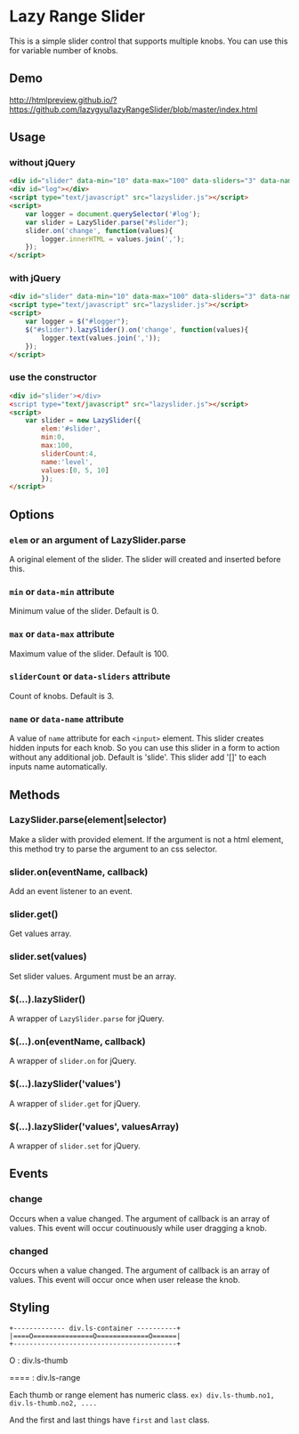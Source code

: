 Lazy Range Slider
=================

This is a simple slider control that supports multiple knobs. You can use this for variable number of knobs.

## Demo

http://htmlpreview.github.io/?https://github.com/lazygyu/lazyRangeSlider/blob/master/index.html

## Usage

### without jQuery
```html
<div id="slider" data-min="10" data-max="100" data-sliders="3" data-name="range"></div>
<div id="log"></div>
<script type="text/javascript" src="lazyslider.js"></script>
<script>
	var logger = document.querySelector('#log');
	var slider = LazySlider.parse("#slider");
	slider.on('change', function(values){
		logger.innerHTML = values.join(',');
	});
</script>
```

### with jQuery
```html
<div id="slider" data-min="10" data-max="100" data-sliders="3" data-name="range"></div>
<script type="text/javascript" src="lazyslider.js"></script>
<script>
	var logger = $("#logger");
	$("#slider").lazySlider().on('change', function(values){
		logger.text(values.join(','));
	});
</script>
```

### use the constructor
```html
<div id="slider'></div>
<script type="text/javascript" src="lazyslider.js"></script>
<script>
	var slider = new LazySlider({
		elem:'#slider',
		min:0,
		max:100,
		sliderCount:4,
		name:'level',
		values:[0, 5, 10]
		});
</script>
```

## Options

### `elem` or an argument of LazySlider.parse

A original element of the slider. The slider will created and inserted before this.

### `min` or `data-min` attribute

Minimum value of the slider. Default is 0.

### `max` or `data-max` attribute

Maximum value of the slider. Default is 100.

### `sliderCount` or `data-sliders` attribute

Count of knobs. Default is 3.

### `name` or `data-name` attribute

A value of `name` attribute for each `<input>` element. This slider creates hidden inputs for each knob. So you can use this slider in a form to action without any additional job. Default is 'slide'. This slider add '[]' to each inputs name automatically.

## Methods

### LazySlider.parse(element|selector)

Make a slider with provided element. If the argument is not a html element, this method try to parse the argument to an css selector.

### slider.on(eventName, callback)

Add an event listener to an event.

### slider.get()

Get values array.

### slider.set(values)

Set slider values. Argument must be an array.

### $(...).lazySlider()

A wrapper of `LazySlider.parse` for jQuery.

### $(...).on(eventName, callback)

A wrapper of `slider.on` for jQuery.

### $(...).lazySlider('values')

A wrapper of `slider.get` for jQuery.

### $(...).lazySlider('values', valuesArray)

A wrapper of `slider.set` for jQuery.

## Events

### change

Occurs when a value changed. The argument of callback is an array of values.
This event will occur coutinuously while user dragging a knob.

### changed

Occurs when a value changed. The argument of callback is an array of values.
This event will occur once when user release the knob.

## Styling

```
+------------- div.ls-container ----------+
|====O===============O=============O======|
+-----------------------------------------+
```

O : div.ls-thumb

==== : div.ls-range

Each thumb or range element has numeric class. `ex) div.ls-thumb.no1, div.ls-thumb.no2, ....`

And the first and last things have `first` and `last` class.
